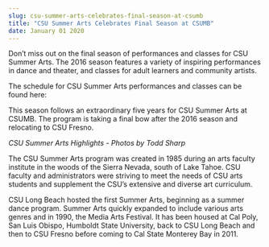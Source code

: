 ```yaml
---
slug: csu-summer-arts-celebrates-final-season-at-csumb
title: "CSU Summer Arts Celebrates Final Season at CSUMB"
date: January 01 2020
---
```


<p>Don’t miss out on the final season of performances and classes for CSU Summer Arts. The 2016 season features a variety of inspiring performances in dance and theater, and classes for adult learners and community artists.
</p><p>The schedule for CSU Summer Arts performances and classes can be found here:
</p><p>This season follows an extraordinary five years for CSU Summer Arts at CSUMB. The program is taking a final bow after the 2016 season and relocating to CSU Fresno.
</p><p><em>CSU Summer Arts Highlights &#45; Photos by Todd Sharp</em>
</p><p>The CSU Summer Arts program was created in 1985 during an arts faculty institute in the woods of the Sierra Nevada, south of Lake Tahoe. CSU faculty and administrators were striving to meet the needs of CSU arts students and supplement the CSU’s extensive and diverse art curriculum.
</p><p>CSU Long Beach hosted the first Summer Arts, beginning as a summer dance program. Summer Arts quickly expanded to include various arts genres and in 1990, the Media Arts Festival. It has been housed at Cal Poly, San Luis Obispo, Humboldt State University, back to CSU Long Beach and then to CSU Fresno before coming to Cal State Monterey Bay in 2011.
</p>
